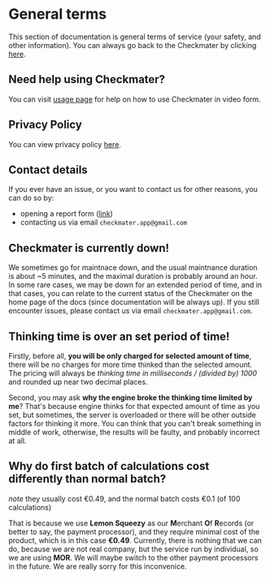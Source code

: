 # General terms
This section of documentation is general terms of service (your safety, and other information). You can always go back to the Checkmater by clicking [here](https://checkmater.ugljesa.hackclub.app).

## Need help using Checkmater?
You can visit [usage page](usage) for help on how to use Checkmater in video form.

## Privacy Policy
You can view privacy policy [here](privacy).

## Contact details
If you ever have an issue, or you want to contact us for other reasons, you can do so by:
- opening a report form ([link](https://checkmater.ugljesa.hackclub.app/report))
- contacting us via email `checkmater.app@gmail.com`

## Checkmater is currently down!
We sometimes go for maintnace down, and the usual maintnance duration is about ~5 minutes, and the maximal duration is probably around an hour. In some rare cases, we may be down for an extended period of time, and in that cases, you can relate to the current status of the Checkmater on the home page of the docs (since documentation will be always up). If you still encounter issues, please contact us via email `checkmater.app@gmail.com`.

## Thinking time is over an set period of time!
Firstly, before all, **you will be only charged for selected amount of time**, there will be no charges for more time thinked than the selected amount. The pricing will always be *thinking time in milliseconds / (divided by) 1000* and rounded up near two decimal places.

Second, you may ask **why the engine broke the thinking time limited by me**? That's because engine thinks for that expected amount of time as you set, but sometimes, the server is overloaded or there will be other outside factors for thinking it more. You can think that you can't break something in middle of work, otherwise, the results will be faulty, and probably incorrect at all.

## Why do first batch of calculations cost differently than normal batch?
*note* they usually cost €0.49, and the normal batch costs €0.1 (of 100 calculations)

That is because we use **Lemon Squeezy** as our **M**erchant **O**f **R**ecords (or better to say, the payment processor), and they require minimal cost of the product, which is in this case **€0.49**. Currently, there is nothing that we can do, because we are not real company, but the service run by individual, so we are using **MOR**. We will maybe switch to the other payment processors in the future. We are really sorry for this inconvenice.
